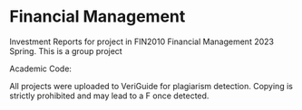 # Financial Management

Investment Reports for project in FIN2010 Financial Management 2023 Spring.
This is a group project

Academic Code:

All projects were uploaded to VeriGuide for plagiarism detection. Copying is strictly prohibited and may lead to a F once detected.
